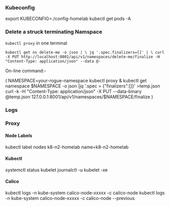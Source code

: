 ### Kubeconfig

export KUBECONFIG=./config-homelab 
kubectl get pods -A


### Delete a struck terminating Namspace 

`kubectl proxy` in one terminal

`kubectl get ns delete-me -o json | \
  jq '.spec.finalizers=[]' | \
  curl -X PUT http://localhost:8001/api/v1/namespaces/delete-me/finalize -H "Content-Type: application/json" --data @-`

On-line command:-

(
NAMESPACE=your-rogue-namespace
kubectl proxy &
kubectl get namespace $NAMESPACE -o json |jq '.spec = {"finalizers":[]}' >temp.json
curl -k -H "Content-Type: application/json" -X PUT --data-binary @temp.json 127.0.0.1:8001/api/v1/namespaces/$NAMESPACE/finalize
)


### Logs


### Proxy

#### Node Labels 

kubectl label nodes k8-n2-homelab name=k8-n2-homelab

#### Kubectl
systemctl status kubelet
journalctl -u kubelet -xe

#### Calico

kubectl logs -n kube-system calico-node-xxxxx -c calico-node
kubectl logs -n kube-system calico-node-xxxxx -c calico-node --previous






